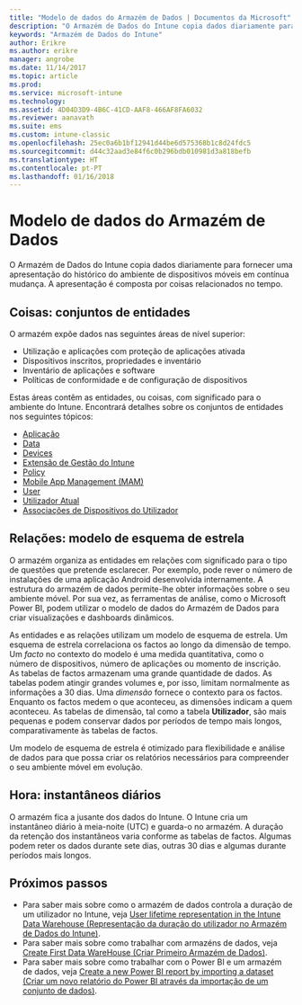 ```yaml
---
title: "Modelo de dados do Armazém de Dados | Documentos da Microsoft"
description: "O Armazém de Dados do Intune copia dados diariamente para fornecer uma apresentação do histórico do seu ambiente móvel em contínua mudança."
keywords: "Armazém de Dados do Intune"
author: Erikre
ms.author: erikre
manager: angrobe
ms.date: 11/14/2017
ms.topic: article
ms.prod: 
ms.service: microsoft-intune
ms.technology: 
ms.assetid: 4D04D3D9-4B6C-41CD-AAF8-466AF8FA6032
ms.reviewer: aanavath
ms.suite: ems
ms.custom: intune-classic
ms.openlocfilehash: 25ec0a6b1bf12941d44be6d575368b1c8d24fdc5
ms.sourcegitcommit: d44c32aad3e84f6c0b296bdb010981d3a818befb
ms.translationtype: HT
ms.contentlocale: pt-PT
ms.lasthandoff: 01/16/2018
---
```

# <a name="data-warehouse-data-model"></a>Modelo de dados do Armazém de Dados

O Armazém de Dados do Intune copia dados diariamente para fornecer uma apresentação do histórico do ambiente de dispositivos móveis em contínua mudança. A apresentação é composta por coisas relacionados no tempo.

## <a name="things-entity-sets"></a>Coisas: conjuntos de entidades

O armazém expõe dados nas seguintes áreas de nível superior:

  -  Utilização e aplicações com proteção de aplicações ativada
  -  Dispositivos inscritos, propriedades e inventário
  -  Inventário de aplicações e software
  -  Políticas de conformidade e de configuração de dispositivos

Estas áreas contêm as entidades, ou coisas, com significado para o ambiente do Intune. Encontrará detalhes sobre os conjuntos de entidades nos seguintes tópicos:

  -  [Aplicação](reports-ref-application.md)
  -  [Data](reports-ref-date.md)
  -  [Devices](reports-ref-devices.md)
  -  [Extensão de Gestão do Intune](reports-ref-intunemanagementextension.md)
  -  [Policy](reports-ref-policy.md)
  -  [Mobile App Management (MAM)](reports-ref-mobile-app-management.md)
  -  [User](reports-ref-user.md)
  -  [Utilizador Atual](reports-ref-current-user.md)
  -  [Associações de Dispositivos do Utilizador](reports-ref-user-device.md)

## <a name="relationships-star-schema-model"></a>Relações: modelo de esquema de estrela

O armazém organiza as entidades em relações com significado para o tipo de questões que pretende esclarecer. Por exemplo, pode rever o número de instalações de uma aplicação Android desenvolvida internamente. A estrutura do armazém de dados permite-lhe obter informações sobre o seu ambiente móvel. Por sua vez, as ferramentas de análise, como o Microsoft Power BI, podem utilizar o modelo de dados do Armazém de Dados para criar visualizações e dashboards dinâmicos.

As entidades e as relações utilizam um modelo de esquema de estrela. Um esquema de estrela correlaciona os factos ao longo da dimensão de tempo. Um *facto* no contexto do modelo é uma medida quantitativa, como o número de dispositivos, número de aplicações ou momento de inscrição. As tabelas de factos armazenam uma grande quantidade de dados. As tabelas podem atingir grandes volumes e, por isso, limitam normalmente as informações a 30 dias. Uma *dimensão* fornece o contexto para os factos. Enquanto os factos medem o que aconteceu, as dimensões indicam a quem aconteceu. As tabelas de dimensão, tal como a tabela **Utilizador**, são mais pequenas e podem conservar dados por períodos de tempo mais longos, comparativamente às tabelas de factos. 

Um modelo de esquema de estrela é otimizado para flexibilidade e análise de dados para que possa criar os relatórios necessários para compreender o seu ambiente móvel em evolução.

## <a name="time-daily-snapshots"></a>Hora: instantâneos diários

O armazém fica a jusante dos dados do Intune. O Intune cria um instantâneo diário à meia-noite (UTC) e guarda-o no armazém. A duração da retenção dos instantâneos varia conforme as tabelas de factos. Algumas podem reter os dados durante sete dias, outras 30 dias e algumas durante períodos mais longos.

## <a name="next-steps"></a>Próximos passos

 - Para saber mais sobre como o armazém de dados controla a duração de um utilizador no Intune, veja [User lifetime representation in the Intune Data Warehouse (Representação da duração do utilizador no Armazém de Dados do Intune)](reports-ref-user-timeline.md).
 - Para saber mais sobre como trabalhar com armazéns de dados, veja [Create First Data WareHouse (Criar Primeiro Armazém de Dados)](https://www.codeproject.com/Articles/652108/Create-First-Data-WareHouse).
 - Para saber mais sobre como trabalhar com o Power BI e um armazém de dados, veja [Create a new Power BI report by importing a dataset (Criar um novo relatório do Power BI através da importação de um conjunto de dados)](https://powerbi.microsoft.com/documentation/powerbi-service-create-a-new-report/). 
